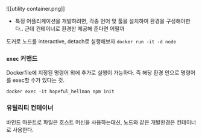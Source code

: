 ![[utility container.png]]

- 특정 어플리케이션을 개발하려면, 각종 언어 및 툴을 설치하여 환경을 구성해야한다.. 근데 컨테이너로 환경만 제공해 준다면 어떨까


도커로 노드를 interactive, detach로 실행해보자
`docker run -it -d node`

### `exec` 커맨드

Dockerfile에 지정된 명령어 외에 추가로 실행이 가능하다.  즉 해당 환경 안으로 명령어를 exec할 수가 있다는 것.

`docker exec -it hopeful_hellman npm init`


### 유틸리티 컨테이너

바인드 마운트로 파일은 호스트 머신을 사용하는대신, 노드와 같은 개발환경은 컨테이너로 사용한다.




